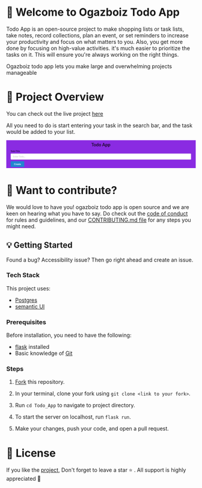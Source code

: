 # :tada: Welcome to Ogazboiz Todo App


Todo App is an open-source project to make shopping lists or task lists, take notes, record collections, plan an event, or set reminders to increase your productivity and focus on what matters to you. Also, you get more done by focusing on high-value activities. it's much easier to prioritize the tasks on it. This will ensure you're always working on the right things.


Ogazboiz todo app lets you make large and overwhelming projects manageable

# :movie_camera: Project Overview

You can check out the live project [here](#)

All you need to do is start entering your task in the search bar, and the task would be added to your list. 

![picture of form section of page with 'various types into the search bar, it's meaning below it, and alternative meanings](todo_searchbar.png)

# :mega: Want to contribute?

We would love to have you! ogazboiz todo app is open source and we are keen on hearing what you have to say. Do check out the [code of conduct](#) for rules and guidelines, and our [CONTRIBUTING.md file](#) for any steps you might need.

## :bulb: Getting Started

Found a bug? Accessibility issue? Then go right ahead and create an issue.

### Tech Stack

This project uses:

- [Postgres](https://www.postgresql.org/)
- [semantic UI](https://semantic-ui.com/)

### Prerequisites

Before installation, you need to have the following:

- [flask](https://flask.palletsprojects.com/en/2.2.x/installation/) installed
- Basic knowledge of [Git](https://git-scm.com/)

### Steps

1. [Fork](https://github.com/ogazboiz/Todo_App/fork) this repository.
2. In your terminal, clone your fork using `git clone <link to your fork>`.
3. Run `cd Todo_App` to navigate to project directory.
4. To start the server on localhost, run `flask run`.


6. Make your changes, push your code, and open a pull request.


# :key: License


If you like the [project](https://www.abbreve.tech/), Don't forget to leave a star :star: . All support is highly appreciated :100:

